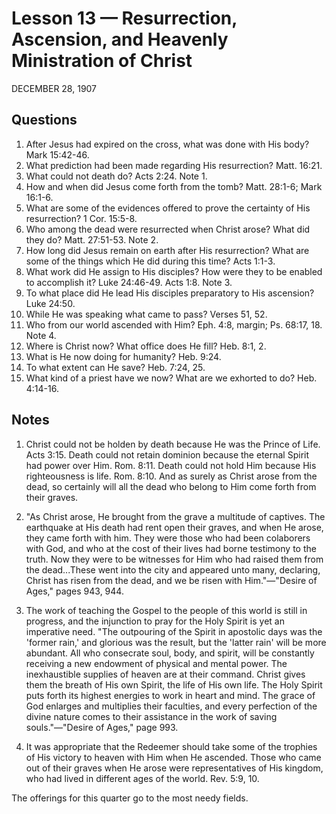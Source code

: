 # Lesson 13 — Resurrection, Ascension, and Heavenly Ministration of Christ

DECEMBER 28, 1907

## Questions

1. After Jesus had expired on the cross, what was done with His body? Mark 15:42-46.
2. What prediction had been made regarding His resurrection? Matt. 16:21.
3. What could not death do? Acts 2:24. Note 1.
4. How and when did Jesus come forth from the tomb? Matt. 28:1-6; Mark 16:1-6.
5. What are some of the evidences offered to prove the certainty of His resurrection? 1 Cor. 15:5-8.
6. Who among the dead were resurrected when Christ arose? What did they do? Matt. 27:51-53. Note 2.
7. How long did Jesus remain on earth after His resurrection? What are some of the things which He did during this time? Acts 1:1-3.
8. What work did He assign to His disciples? How were they to be enabled to accomplish it? Luke 24:46-49. Acts 1:8. Note 3.
9. To what place did He lead His disciples preparatory to His ascension? Luke 24:50.
10. While He was speaking what came to pass? Verses 51, 52.
11. Who from our world ascended with Him? Eph. 4:8, margin; Ps. 68:17, 18. Note 4.
12. Where is Christ now? What office does He fill? Heb. 8:1, 2.
13. What is He now doing for humanity? Heb. 9:24.
14. To what extent can He save? Heb. 7:24, 25.
15. What kind of a priest have we now? What are we exhorted to do? Heb. 4:14-16.

## Notes

1. Christ could not be holden by death because He was the Prince of Life. Acts 3:15. Death could not retain dominion because the eternal Spirit had power over Him. Rom. 8:11. Death could not hold Him because His righteousness is life. Rom. 8:10. And as surely as Christ arose from the dead, so certainly will all the dead who belong to Him come forth from their graves.

2. "As Christ arose, He brought from the grave a multitude of captives. The earthquake at His death had rent open their graves, and when He arose, they came forth with him. They were those who had been colaborers with God, and who at the cost of their lives had borne testimony to the truth. Now they were to be witnesses for Him who had raised them from the dead...These went into the city and appeared unto many, declaring, Christ has risen from the dead, and we be risen with Him."—"Desire of Ages," pages 943, 944.

3. The work of teaching the Gospel to the people of this world is still in progress, and the injunction to pray for the Holy Spirit is yet an imperative need. "The outpouring of the Spirit in apostolic days was the 'former rain,' and glorious was the result, but the 'latter rain' will be more abundant. All who consecrate soul, body, and spirit, will be constantly receiving a new endowment of physical and mental power. The inexhaustible supplies of heaven are at their command. Christ gives them the breath of His own Spirit, the life of His own life. The Holy Spirit puts forth its highest energies to work in heart and mind. The grace of God enlarges and multiplies their faculties, and every perfection of the divine nature comes to their assistance in the work of saving souls."—"Desire of Ages," page 993.

4. It was appropriate that the Redeemer should take some of the trophies of His victory to heaven with Him when He ascended. Those who came out of their graves when He arose were representatives of His kingdom, who had lived in different ages of the world. Rev. 5:9, 10.

The offerings for this quarter go to the most needy fields.